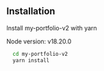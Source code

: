 ## Installation

Install my-portfolio-v2 with yarn

Node version: v18.20.0

```bash
  cd my-portfolio-v2
  yarn install
```
    